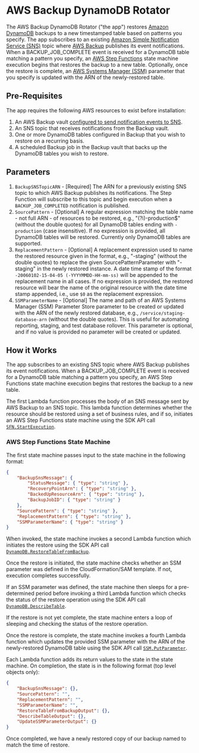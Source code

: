 # AWS Backup DynamoDB Rotator

The AWS Backup DynamoDB Rotator ("the app") restores [Amazon DynamoDB][dynamodb-home] backups to a new timestamped table based on patterns you specify. The app subscribes to an existing [Amazon Simple Notification Service (SNS)][sns-home] topic where [AWS Backup][backup-home] publishes its event notifications. When a BACKUP_JOB_COMPLETE event is received for a DynamoDB table matching a pattern you specify, an [AWS Step Functions][step-functions-home] state machine execution begins that restores the backup to a new table. Optionally, once the restore is complete, an [AWS Systems Manager (SSM)][ssm-home] parameter that you specify is updated with the ARN of the newly-restored table.

## Pre-Requisites

The app requires the following AWS resources to exist before installation:

1. An AWS Backup vault [configured to send notification events to SNS][backup-sns-guide].
1. An SNS topic that receives notifications from the Backup vault.
1. One or more DynamoDB tables configured in Backup that you wish to restore on a recurring basis.
1. A scheduled Backup job in the Backup vault that backs up the DynamoDB tables you wish to restore.

## Parameters

1. `BackupSNSTopicARN` - [Required] The ARN for a previously existing SNS topic to which AWS Backup publishes its notifications. The Step Function will subscribe to this topic and begin execution when a `BACKUP_JOB_COMPLETED` notification is published.
1. `SourcePattern` - [Optional] A regular expression matching the table name - not full ARN - of resources to be restored, e.g., "(?i)-production$" (without the double quotes) for all DynamoDB tables ending with `-production` (case insensitive). If no expression is provided, all DynamoDB tables will be restored. Currently only DynamoDB tables are supported.
1. `ReplacementPattern` - [Optional] A replacement expression used to name the restored resource given in the format, e.g., "-staging" (without the double quotes) to replace the given SourcePatternParameter with "-staging" in the newly restored instance. A date time stamp of the format `-20060102-15-04-05 (-YYYYMMDD-HH-mm-ss)` will be appended to the replacement name in all cases. If no expression is provided, the restored resource will bear the name of the original resource with the date time stamp appended, i.e., use `$0` as the replacement expression.
1. `SSMParameterName` - [Optional] The name and path of an AWS Systems Manager (SSM) Parameter Store parameter to be created or updated with the ARN of the newly restored database, e.g., `/service/staging-database-arn` (without the double quotes). This is useful for automating reporting, staging, and test database rollover. This parameter is optional, and if no value is provided no parameter will be created or updated.

## How it Works

The app subscribes to an existing SNS topic where AWS Backup publishes its event notifications. When a BACKUP_JOB_COMPLETE event is received for a DynamoDB table matching a pattern you specify, an AWS Step Functions state machine execution begins that restores the backup to a new table.

The first Lambda function processes the body of an SNS message sent by AWS Backup to an SNS topic. This lambda function determines whether the resource should be restored using a set of business rules, and if so, initiates an AWS Step Functions state machine using the SDK API call [`SFN.StartExecution`][SFN.StartExecution].

### AWS Step Functions State Machine

The first state machine passes input to the state machine in the following format:

```json
{
    "BackupSnsMessage": {
        "StatusMessage": { "type": "string" },
        "RecoveryPointArn": { "type": "string" },
        "BackedUpResourceArn": { "type": "string" },
        "BackupJobID": { "type": "string" }
    },
    "SourcePattern": { "type": "string" },
    "ReplacementPattern": { "type": "string" },
    "SSMParameterName": { "type": "string" }
}
```

When invoked, the state machine invokes a second Lambda function which initiates the restore using the SDK API call [`DynamoDB.RestoreTableFromBackup`][DynamoDB.RestoreTableFromBackup].

Once the restore is initiated, the state machine checks whether an SSM parameter was defined in the CloudFormation/SAM template. If not, execution completes successfully.

If an SSM parameter was defined, the state machine then sleeps for a pre-determined period before invoking a third Lambda function which checks the status of the restore operation using the SDK API call [`DynamoDB.DescribeTable`][DynamoDB.DescribeTable].

If the restore is not yet complete, the state machine enters a loop of sleeping and checking the status of the restore operation.

Once the restore is complete, the state machine invokes a fourth Lambda function which updates the provided SSM parameter with the ARN of the newly-restored DynamoDB table using the SDK API call [`SSM.PutParameter`][SSM.PutParameter].

Each Lambda function adds its return values to the state in the state machine. On completion, the state is in the following format (top level objects only):

```json
{
    "BackupSnsMessage": {},
    "SourcePattern": "",
    "ReplacementPattern": "",
    "SSMParameterName": "",
    "RestoreTableFromBackupOutput": {},
    "DescribeTableOutput": {},
    "UpdateSSMParameterOutput": {}
}
```

Once completed, we have a newly restored copy of our backup named to match the time of restore.

[backup-home]: https://aws.amazon.com/backup/
[backup-sns-guide]: https://docs.aws.amazon.com/en_pv/aws-backup/latest/devguide/sns-notifications.html
[dynamodb-home]: https://aws.amazon.com/dynamodb/
[sns-home]: https://aws.amazon.com/sns/
[ssm-home]: https://aws.amazon.com/systems-manager/
[step-functions-home]: https://aws.amazon.com/step-functions/

[DynamoDB.DescribeTable]: https://docs.aws.amazon.com/sdk-for-go/api/service/dynamodb/#DynamoDB.DescribeTable
[DynamoDB.RestoreTableFromBackup]: https://docs.aws.amazon.com/sdk-for-go/api/service/dynamodb/#DynamoDB.RestoreTableFromBackup
[SFN.StartExecution]: https://docs.aws.amazon.com/sdk-for-go/api/service/sfn/#SFN.StartExecution
[SSM.PutParameter]: https://docs.aws.amazon.com/sdk-for-go/api/service/ssm/#SSM.PutParameter

[restored-table-image]: images/restored-table.png
[state-machine-image]: images/state-machine-image.png
